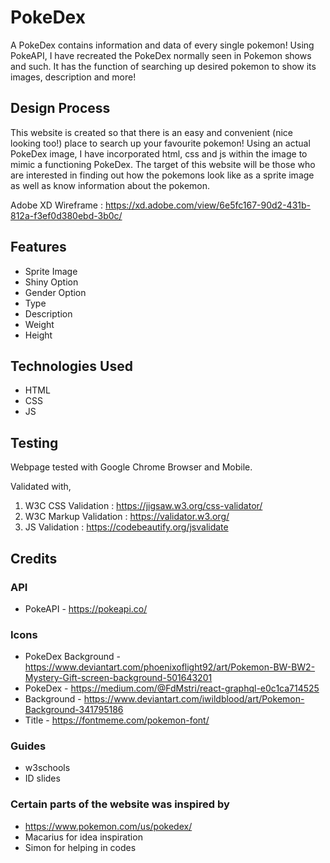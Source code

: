# PokeDex
A PokeDex contains information and data of every single pokemon! Using PokeAPI, I have recreated the PokeDex normally seen in Pokemon shows and such. It has the function of searching up
desired pokemon to show its images, description and more!
## Design Process
This website is created so that there is an easy and convenient (nice looking too!) place to search up your favourite pokemon! Using an actual PokeDex image, I have incorporated
html, css and js within the image to mimic a functioning PokeDex. The target of this website will be those who are interested in finding out how the pokemons look like as a
sprite image as well as know information about the pokemon.

Adobe XD Wireframe : https://xd.adobe.com/view/6e5fc167-90d2-431b-812a-f3ef0d380ebd-3b0c/
## Features
* Sprite Image
* Shiny Option
* Gender Option
* Type
* Description
* Weight
* Height
## Technologies Used
* HTML
* CSS
* JS
## Testing
Webpage tested with Google Chrome Browser and Mobile.

Validated with,
1. W3C CSS Validation : https://jigsaw.w3.org/css-validator/
2. W3C Markup Validation : https://validator.w3.org/
3. JS Validation : https://codebeautify.org/jsvalidate

## Credits
### API
* PokeAPI - https://pokeapi.co/
### Icons
* PokeDex Background - https://www.deviantart.com/phoenixoflight92/art/Pokemon-BW-BW2-Mystery-Gift-screen-background-501643201
* PokeDex - https://medium.com/@FdMstri/react-graphql-e0c1ca714525
* Background - https://www.deviantart.com/iwildblood/art/Pokemon-Background-341795186
* Title - https://fontmeme.com/pokemon-font/
### Guides
* w3schools 
* ID slides

### Certain parts of the website was inspired by
* https://www.pokemon.com/us/pokedex/
* Macarius for idea inspiration
* Simon for helping in codes
